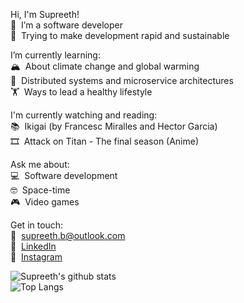 Hi, I'm Supreeth!  
🔭&nbsp; I’m a software developer  
🌈&nbsp;  Trying to make development rapid and sustainable  
  
I’m currently learning:  
🏔️&nbsp;  About climate change and global warming  
🚀&nbsp;  Distributed systems and microservice architectures  
🏋️&nbsp;  Ways to lead a healthy lifestyle  

I'm currently watching and reading:  
📚&nbsp;  Ikigai (by Francesc Miralles and Hector Garcia)  
🎞️&nbsp;  Attack on Titan - The final season (Anime)  

Ask me about:  
💻&nbsp;  Software development  
🤓&nbsp;  Space-time   
🎮&nbsp;  Video games  
  
Get in touch:  
💌&nbsp;  supreeth.b@outlook.com    
💼&nbsp;  [LinkedIn](https://www.linkedin.com/in/supreeth-b/)    
📸&nbsp;  [Instagram](https://www.instagram.com/iam.supreeth/)    

![Supreeth's github stats](https://github-readme-stats.vercel.app/api?username=supreeth7&show_icons=true&count_private=true&hide=stars&include_all_commits=true&theme=buefy)    
![Top Langs](https://github-readme-stats.vercel.app/api/top-langs?username=supreeth7&show_icons=true&layout=compact)

